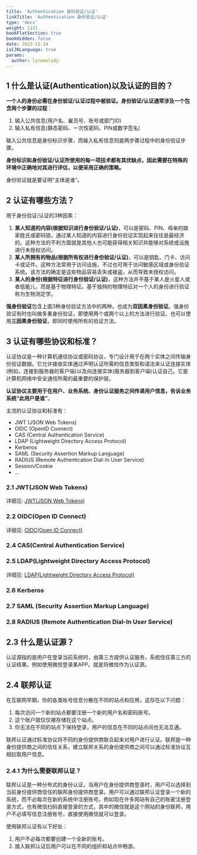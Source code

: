 ```yaml
---
title: 'Authentication 身份验证/认证'
linkTitle: 'Authentication 身份验证/认证'
type: 'docs'
weight: 1131
bookFlatSection: true
bookHidden: false
date: 2023-12-14
isCJKLanguage: true
params:
  author: lyremelody
---
```


## 1 什么是认证(Authentication)以及认证的目的？
**一个人的身份必需在身份验证/认证过程中被验证。身份验证/认证通常涉及一个包含两个步骤的过程**：
1. 输入公共信息(用户名、雇员号、账号或部门ID)
2. 输入私有信息(静态密码、一次性密码、PIN或数字签名)

输入公共信息是身份标识步骤，而输入私有信息则是两步骤过程中的身份验证步骤。

**身份标识和身份验证/认证所使用的每一项技术都有其优缺点，因此需要在特殊的环境中正确地对其进行评估，以便采用正确的策略。**

身份验证就是要证明“主体是谁”。

## 2 认证有哪些方法？
用于身份验证/认证的3种因素：
1. **某人知道的内容(根据知识进行身份验证/认证)**，可以是密码、PIN、母亲的娘家姓氏或密码锁。通过某人知道的内容进行身份验证实现起来往往是最经济的。这种方法的不利方面就是其他人也可能获得相关知识并能够对系统或设施进行未授权访问。
2. **某人所拥有的物品(根据所有权进行身份验证/认证)**，可以是钥匙、门卡、访问卡或证件。这种方法常用于访问设施，不过也可用于访问敏感区域或身份验证系统。该方法的确定是这些物品容易丢失或被盗，从而导致未授权访问。
3. **某人的身份(根据特征进行身份验证/认证)**，这种方法并不基于某人是火星人或者低能儿，而是基于物理特征。基于独特的物理特征对一个人的身份进行验证称为生物测定学。

**强身份验证**包含上面3种身份验证方法中的两种。也成为**双因素身份验证**。强身份验证有时也叫做多重身份验证，即使用两个或两个以上的方法进行验证。也可以使用**三因素身份验证**，即同时使用所有的验证方法。

## 3 认证有哪些协议和标准？
认证协议是一种计算机通信协议或密码协议，专门设计用于在两个实体之间传输身份验证数据。它允许接收实体通过声明认证所需的信息类型和语法来认证连接实体(例如，连接到服务器的客户端)以及向连接实体(服务器到客户端)认证自己。它是计算机网络中安全通信所需的最重要的保护层。

**认证协议主要用于在用户、业务系统、身份认证服务之间传递用户信息，告诉业务系统“此用户是谁”**。

主流的认证协议和标准有：
* JWT (JSON Web Tokens)
* OIDC (OpenID Connect)
* CAS (Central Authentication Service)
* LDAP (Lightweight Directory Access Protocol)
* Kerberos
* SAML (Security Assertion Markup Language)
* RADIUS (Remote Authentication Dial-In User Service)
* Session/Cookie
* ...

### 2.1 JWT(JSON Web Tokens)
详细见: [JWT(JSON Web Tokens)](./JWT-json-web-tokens.md)

### 2.2 OIDC(Open ID Connect)
详细见: [OIDC(Open ID Connect)](./OIDC-open-id-connect.md)

### 2.4 CAS(Central Authentication Service)
### 2.5 LDAP(Lightweight Directory Access Protocol)
详细见: [LDAP(Lightweight Directory Access Protocol)](./LDAP-light-directory-access-portocol.md)

### 2.6 Kerberos
### 2.7 SAML (Security Assertion Markup Language)
### 2.8 RADIUS (Remote Authentication Dial-In User Service)
## 2.3 什么是认证源？
认证源指的是用户在登录当前系统时，由第三方提供认证服务，系统信任第三方的认证结果。例如使用微信登录某APP。就是将微信作为认证源。

## 2.4 联邦认证
在互联网早期，你的各类账号信息分散在不同的站点和应用，这存在以下问题：
1. 每次访问一个新的站点都要注册一个新的用户名和密码账号。
2. 这个账户就仅仅被存储在这个站点。
3. 你无法在不同的站点下保持登录，用户的信息在不同的站点间也无法互通。

联邦认证通过标准协议将不同的身份提供商联合起来对用户进行认证。联邦是一种身份提供商之间的信任关系，建立联邦关系的身份提供商之间可以通过标准协议互相拉取用户信息。

### 2.4.1 为什么需要联邦认证？
联邦认证是一种分布式的身份认证，当用户在身份提供商登录时，用户可以选择到当前身份提供商信任的联邦身份提供商登录。用户可以通过联邦认证登录一个新的系统，而不必每次在新的系统中注册账号。例如现在许多网站有自己的账密注册登录方式，也有微信扫码直接登录的方式，其中的微信就是这个网站的身份联邦，用户不必填写信息注册账号，直接使用微信就可以登录。

使用联邦认证有以下好处：
1. 用户不必每次都要创建一个全新的账号。
2. 接入联邦认证后用户可以在不同的组织和站点中畅游。